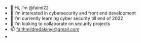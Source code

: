 - 👋 Hi, I’m @faimi22
- 👀 I’m interested in cybersecurity and front end development
- 🌱 I’m currently learning cyber security till end of 2022
- 💞️ I’m looking to collaborate on security projects
- 📫 faithmildredakinyi@gmail.com
-

<!---
faimi22/faimi22 is a ✨ special ✨ repository because its `README.md` (this file) appears on your GitHub profile.
You can click the Preview link to take a look at your changes.
--->
